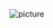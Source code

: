 ![picture](https://images-wixmp-ed30a86b8c4ca887773594c2.wixmp.com/f/cf145e6a-90bb-4c52-b6e9-afc817bc2810/de8b3hq-2ad00213-d064-4abd-9442-c4e04cf2b505.png/v1/fill/w_1280,h_273,q_80,strp/autumngithub_by_terrehdactyl_de8b3hq-fullview.jpg?token=eyJ0eXAiOiJKV1QiLCJhbGciOiJIUzI1NiJ9.eyJzdWIiOiJ1cm46YXBwOiIsImlzcyI6InVybjphcHA6Iiwib2JqIjpbW3siaGVpZ2h0IjoiPD0yNzMiLCJwYXRoIjoiXC9mXC9jZjE0NWU2YS05MGJiLTRjNTItYjZlOS1hZmM4MTdiYzI4MTBcL2RlOGIzaHEtMmFkMDAyMTMtZDA2NC00YWJkLTk0NDItYzRlMDRjZjJiNTA1LnBuZyIsIndpZHRoIjoiPD0xMjgwIn1dXSwiYXVkIjpbInVybjpzZXJ2aWNlOmltYWdlLm9wZXJhdGlvbnMiXX0.ml4KRhy2-gJJnWX3o4rm6U0el2vj05TJzBz3utG7Zw8)
<!--
**chibitessii/chibitessii** is a ✨ _special_ ✨ repository because its `README.md` (this file) appears on your GitHub profile.

Here are some ideas to get you started:

- 🔭 I’m currently working on ...
- 🌱 I’m currently learning ...
- 👯 I’m looking to collaborate on ...
- 🤔 I’m looking for help with ...
- 💬 Ask me about ...
- 📫 How to reach me: ...
- 😄 Pronouns: ...
- ⚡ Fun fact: ...
-->
